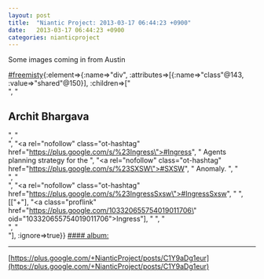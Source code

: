 ```yaml
---
layout: post
title:  "Niantic Project: 2013-03-17 06:44:23 +0900"
date:   2013-03-17 06:44:23 +0900
categories: nianticproject
---
```

Some images coming in from Austin

[#freemisty](https://plus.google.com/s/%23freemisty ""){:element=>{:name=>"div", :attributes=>[{:name=>"class"@143, :value=>"shared"@150}], :children=>["<br />", "<h2>Archit Bhargava</h2>", "<br />", "<a rel=\"nofollow\" class=\"ot-hashtag\" href=\"https://plus.google.com/s/%23Ingress\">#Ingress</a>", " Agents planning strategy for the ", "<a rel=\"nofollow\" class=\"ot-hashtag\" href=\"https://plus.google.com/s/%23SXSW\">#SXSW</a>", " Anomaly. ", "<br />", "<br />", "<a rel=\"nofollow\" class=\"ot-hashtag\" href=\"https://plus.google.com/s/%23IngressSxsw\">#IngressSxsw</a>", " ", [["+"], "<a class=\"proflink\" href=\"https://plus.google.com/103320655754019011706\" oid=\"103320655754019011706\">Ingress</a>"], " ", "<br />", "<br />"], :ignore=>true}}
[#### album: ](https://plus.google.com/photos/103568397179979120732/albums/5856053821809258033 "")
- - -
[https://plus.google.com/+NianticProject/posts/C1Y9aDg1eur](https://plus.google.com/+NianticProject/posts/C1Y9aDg1eur)
